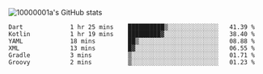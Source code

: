 ![10000001a's GitHub stats](https://github-readme-stats.vercel.app/api?username=10000001a&show_icons=true&theme=onedark&count_private=true)

<!-- [![Top Langs](https://github-readme-stats.vercel.app/api/top-langs/?username=10000001a&layout=compact&theme=onedark&langs_count=5)](https://github.com/anuraghazra/github-readme-stats) -->
<!--
**10000001a/10000001a** is a ✨ _special_ ✨ repository because its `README.md` (this file) appears on your GitHub profile.

Here are some ideas to get you started:

- 🔭 I’m currently working on ...
- 🌱 I’m currently learning ...
- 👯 I’m looking to collaborate on ...
- 🤔 I’m looking for help with ...
- 💬 Ask me about ...
- 📫 How to reach me: ...
- 😄 Pronouns: ...
- ⚡ Fun fact: ...
-->

<!--START_SECTION:waka-->

```text
Dart             1 hr 25 mins    ██████████▒░░░░░░░░░░░░░░   41.39 %
Kotlin           1 hr 19 mins    █████████▓░░░░░░░░░░░░░░░   38.40 %
YAML             18 mins         ██▒░░░░░░░░░░░░░░░░░░░░░░   08.88 %
XML              13 mins         █▓░░░░░░░░░░░░░░░░░░░░░░░   06.55 %
Gradle           3 mins          ▒░░░░░░░░░░░░░░░░░░░░░░░░   01.71 %
Groovy           2 mins          ▒░░░░░░░░░░░░░░░░░░░░░░░░   01.23 %
```

<!--END_SECTION:waka-->

